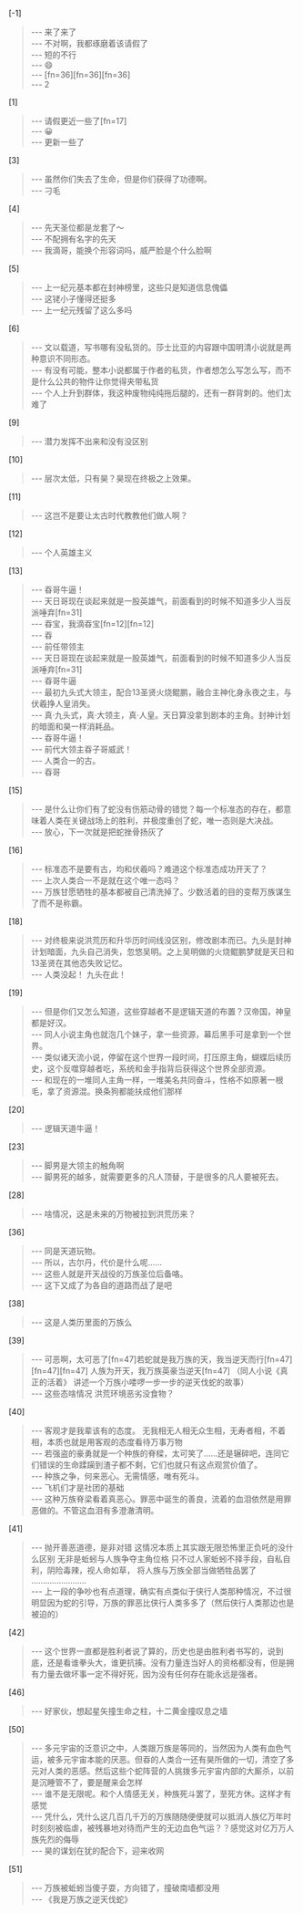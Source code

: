 
[-1] 
>--- 来了来了<br>
>--- 不对啊，我都琢磨着该请假了<br>
>--- 短的不行<br>
>--- 😄<br>
>--- [fn=36][fn=36][fn=36]<br>
>--- 2<br>

[1] 
>--- 请假更近一些了[fn=17]<br>
>--- 😀<br>
>--- 更新一些了<br>

[3] 
>--- 虽然你们失去了生命，但是你们获得了功德啊。<br>
>--- 刁毛<br>

[4] 
>--- 先天圣位都是龙套了～<br>
>--- 不配拥有名字的先天<br>
>--- 我滴哥，能换个形容词吗，威严脸是个什么脸啊<br>

[5] 
>--- 上一纪元基本都在封神榜里，这些只是知道信息傀儡<br>
>--- 这铑小子懂得还挺多<br>
>--- 上一纪元残留了这么多吗<br>

[6] 
>--- 文以载道，写书哪有没私货的。莎士比亚的内容跟中国明清小说就是两种意识不同形态。<br>
>--- 有没有可能，整本小说都属于作者的私货，作者想怎么写怎么写，而不是什么公共的物件让你觉得夹带私货<br>
>--- 个人上升到群体，我这种废物纯纯拖后腿的，还有一群背刺的。他们太难了<br>

[9] 
>--- 潜力发挥不出来和没有没区别<br>

[10] 
>--- 层次太低，只有昊？昊现在终极之上效果。<br>

[11] 
>--- 这岂不是要让太古时代教教他们做人啊？<br>

[12] 
>--- 个人英雄主义<br>

[13] 
>--- 昋哥牛逼！<br>
>--- 天日哥现在谈起来就是一股英雄气，前面看到的时候不知道多少人当反派唾弃[fn=31]<br>
>--- 昋宝，我滴昋宝[fn=12][fn=12]<br>
>--- 昋<br>
>--- 前任带领主<br>
>--- 天日哥现在谈起来就是一股英雄气，前面看到的时候不知道多少人当反派唾弃[fn=31]<br>
>--- 昋哥牛逼<br>
>--- 最初九头式大领主，配合13圣贤火烧鲲鹏，融合主神化身永夜之主，与伏羲挣人皇消失。<br>
>--- 真·九头式，真·大领主，真·人皇。天日算没拿到剧本的主角。封神计划的暗面和昊一样消耗品。<br>
>--- 昋哥牛逼！<br>
>--- 前代大领主昋子哥威武！<br>
>--- 人类合一的古。<br>
>--- 昋哥<br>

[15] 
>--- 是什么让你们有了蛇没有伤筋动骨的错觉？每一个标准态的存在，都意味着人类在关键战场上的胜利，并极度重创了蛇，唯一态则是大决战。<br>
>--- 放心，下一次就是把蛇挫骨扬灰了<br>

[16] 
>--- 标准态不是要有古，均和伏羲吗？难道这个标准态成功开天了？<br>
>--- 上次人类合一不是就在这个唯一态吗？<br>
>--- 万族甘愿牺牲的基本都被自己清洗掉了。少数活着的目的变帮万族谋生了而不是称霸。<br>

[18] 
>--- 对终极来说洪荒历和升华历时间线没区别，修改剧本而已。九头是封神计划暗面，九头自己消失，忽悠吴明。之上吴明做的火烧鲲鹏梦就是天日和13圣贤在其他态失败记忆。<br>
>--- 人类没起！
九头在此！<br>

[19] 
>--- 但是你们又怎么知道，这些穿越者不是逻辑天道的布置？汉帝国，神皇都是好汉。<br>
>--- 同人小说主角也就泡几个妹子，拿一些资源，幕后黑手可是拿到一个世界。<br>
>--- 类似诸天流小说，停留在这个世界一段时间，打压原主角，蝴蝶后续历史，这个反噬穿越者吃，系统和金手指背后获得这个世界全部资源。<br>
>--- 和现在的一堆同人主角一样，一堆美名共同奋斗，性格不如原著一根毛，拿了资源混。换条狗都能扶成他们那样<br>

[20] 
>--- 逻辑天道牛逼！<br>

[23] 
>--- 脚男是大领主的触角啊<br>
>--- 脚男死的越多，就需要更多的凡人顶替，于是很多的凡人要被死去。<br>

[28] 
>--- 啥情况，这是未来的万物被拉到洪荒历来？<br>

[36] 
>--- 同是天道玩物。<br>
>--- 所以，古尔丹，代价是什么呢……<br>
>--- 这些人就是开天战役的万族圣位后备咯。<br>
>--- 这下又成了为各自的道路而战了是吧<br>

[38] 
>--- 这是人类历里面的万族么<br>

[39] 
>--- 可恶啊，太可恶了[fn=47]若蛇就是我万族的天，我当逆天而行[fn=47][fn=47][fn=47] 人族为开天，我万族英豪当逆天[fn=47] （同人小说《真正的活着》 讲述一个万族小喽啰一步一步的逆天伐蛇的故事）<br>
>--- 这些态啥情况 洪荒环境恶劣没食物？<br>

[40] 
>--- 客观才是我辈该有的态度。
无我相无人相无众生相，无寿者相，不着相，本质也就是用客观的态度看待万事万物<br>
>--- 若强盗的豪勇就是一个种族的脊樑，太可笑了……还是辗碎吧，连同它们错误的生命蹂躏到渣子都不剩，它们也就只有这点观赏价值了。<br>
>--- 种族之争，何来恶心。无需情感，唯有死斗。<br>
>--- 飞机们才是社团的基础<br>
>--- 这种万族脊梁看着真恶心。罪恶中诞生的善良，流着的血泪依然是用罪恶做的。不管这血泪有多澄澈清明。<br>

[41] 
>--- 抛开善恶道德，是非对错
这情况本质上其实跟无限恐怖里正负吒的没什么区别
无非是蚯蚓与人族争夺主角位格
只不过人家蚯蚓不择手段，自私自利，阴险毒辣，视人命如草，
将人族与万族全部当做牺牲品罢了
……………………<br>
>--- 上一段的争吵也有点道理，确实有点类似于侠行人类那种情况，不过很明显因为蛇的引导，万族的罪恶比侠行人类多多了（然后侠行人类那边也是被迫的）<br>

[42] 
>--- 这个世界一直都是胜利者说了算的，历史也是由胜利者书写的，说到底，还是看谁拳头大，谁更抗揍。没有力量连当好人的资格都没有，但是拥有力量去做坏事一定不得好死，因为没有任何存在能永远是强者。<br>

[46] 
>--- 好家伙，想起星矢撞生命之柱，十二黄金撞叹息之墙<br>

[50] 
>--- 多元宇宙的泛意识之中，人类跟万族是等同的，当然因为人类有血色气运，被多元宇宙本能的厌恶。但昋的人类合一还有昊所做的一切，清空了多元对人类的恶感。然后这些个蛇阵营的人挑拨多元宇宙内部的大厮杀，以前是沉睡管不了，要是醒来会怎样<br>
>--- 谁不是无限呢。和个人情感无关，种族死斗罢了，至死方休。这样才有感觉<br>
>--- 凭什么，凭什么这几百几千万的万族随随便便就可以抵消人族亿万年时时刻刻被临虐，被残暴地对待而产生的无边血色气运？？感觉这对亿万万人族先烈的侮辱<br>
>--- 昊的谋划在犹的配合下，迎来收网<br>

[51] 
>--- 万族被蚯蚓当傻子耍，方向错了，撞破南墙都没用<br>
>--- 《我是万族之逆天伐蛇》<br>
